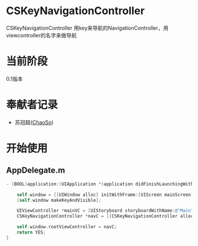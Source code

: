 # CSKeyNavigationController
CSKeyNavigationController 用key来导航的NavigationController，用viewcontroller的名字来做导航


# 当前阶段
0.1版本

# 奉献者记录

- 苏冠超([ChaoSo](https://github.com/KoonChaoSo))

# 开始使用
## AppDelegate.m
```objective-c
- (BOOL)application:(UIApplication *)application didFinishLaunchingWithOptions:(NSDictionary *)launchOptions {

    self.window = [[UIWindow alloc] initWithFrame:[UIScreen mainScreen].bounds];
    [self.window makeKeyAndVisible];

    UIViewController *mainVC = [UIStoryboard storyboardWithName:@"Main" bundle:nil].instantiateInitialViewController;
    CSKeyNavigationController *navC = [[CSKeyNavigationController alloc] initWithRootViewController:mainVC];

    self.window.rootViewController = navC;
    return YES;
}
```
